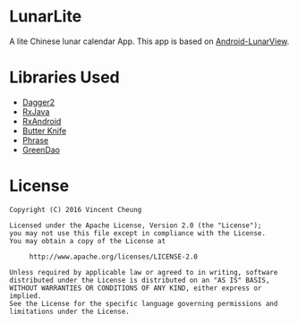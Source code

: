 LunarLite
===========================
A lite Chinese lunar calendar App. This app is based on [Android-LunarView][1].


Libraries Used
==============
* [Dagger2][2]
* [RxJava][3]
* [RxAndroid][4]
* [Butter Knife][5]
* [Phrase][6]
* [GreenDao][7]


License
=======

    Copyright (C) 2016 Vincent Cheung

    Licensed under the Apache License, Version 2.0 (the "License");
    you may not use this file except in compliance with the License.
    You may obtain a copy of the License at

         http://www.apache.org/licenses/LICENSE-2.0

    Unless required by applicable law or agreed to in writing, software
    distributed under the License is distributed on an "AS IS" BASIS,
    WITHOUT WARRANTIES OR CONDITIONS OF ANY KIND, either express or implied.
    See the License for the specific language governing permissions and
    limitations under the License.



[1]: https://github.com/Coolerfall/Android-LunarView
[2]: https://github.com/google/dagger
[3]: https://github.com/ReactiveX/RxJava
[4]: https://github.com/ReactiveX/RxAndroid
[5]: https://github.com/JakeWharton/butterknife
[6]: https://github.com/square/phrase
[7]: https://github.com/greenrobot/greenDAO
